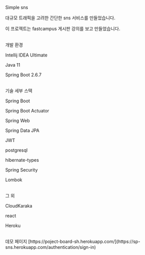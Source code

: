 Simple sns

대규모 트래픽을 고려한 간단한 sns 서비스를 만들었습니다.

이 프로젝트는 fastcampus 게시판 강의를 보고 만들었습니다.

<br>
개발 환경

Intellij IDEA Ultimate

Java 11

Spring Boot 2.6.7

<br>
기술 세부 스택

Spring Boot

Spring Boot Actuator

Spring Web

Spring Data JPA

JWT

postgresql

hibernate-types

Spring Security

Lombok

<br>
그 외

CloudKaraka

react

Heroku

<br>
데모 페이지
[https://poject-board-sh.herokuapp.com/](https://sp-sns.herokuapp.com/authentication/sign-in)

